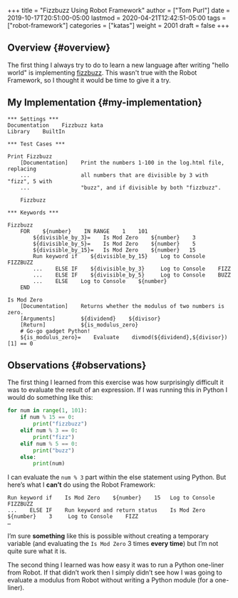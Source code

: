+++
title = "Fizzbuzz Using Robot Framework"
author = ["Tom Purl"]
date = 2019-10-17T20:51:00-05:00
lastmod = 2020-04-21T12:42:51-05:00
tags = ["robot-framework"]
categories = ["katas"]
weight = 2001
draft = false
+++

## Overview {#overview}

The first thing I always try to do to learn a new language after writing "hello
world" is implementing [fizzbuzz](http://codingdojo.org/kata/FizzBuzz/). This wasn't true with the Robot Framework, so I
thought it would be time to give it a try.


## My Implementation {#my-implementation}

```robot
*** Settings ***
Documentation    Fizzbuzz kata
Library    BuiltIn

*** Test Cases ***

Print Fizzbuzz
    [Documentation]    Print the numbers 1-100 in the log.html file, replacing
    ...                all numbers that are divisible by 3 with "fizz", 5 with
    ...                "buzz", and if divisible by both "fizzbuzz".

    Fizzbuzz

*** Keywords ***

Fizzbuzz
    FOR    ${number}    IN RANGE    1    101
        ${divisible_by_3}=    Is Mod Zero    ${number}    3
        ${divisible_by_5}=    Is Mod Zero    ${number}    5
        ${divisible_by_15}=   Is Mod Zero    ${number}   15
        Run keyword if    ${divisible_by_15}    Log to Console    FIZZBUZZ
        ...    ELSE IF    ${divisible_by_3}     Log to Console    FIZZ
        ...    ELSE IF    ${divisible_by_5}     Log to Console    BUZZ
        ...    ELSE    Log to Console    ${number}
    END

Is Mod Zero
    [Documentation]    Returns whether the modulus of two numbers is zero.
    [Arguments]        ${dividend}    ${divisor}
    [Return]           ${is_modulus_zero}
    # Go-go gadget Python!
    ${is_modulus_zero}=    Evaluate    divmod(${dividend},${divisor})[1] == 0
```


## Observations {#observations}

The first thing I learned from this exercise was how surprisingly difficult it
was to evaluate the result of an expression. If I was running this in Python I
would do something like this:

```python
for num in range(1, 101):
    if num % 15 == 0:
        print("fizzbuzz")
    elif num % 3 == 0:
        print("fizz")
    elif num % 5 == 0:
        print("buzz")
    else:
        print(num)
```

I can evaluate the `num % 3` part within the else statement using Python. But
here’s what I **can’t** do using the Robot Framework:

```robot
Run keyword if    Is Mod Zero    ${number}    15   Log to Console    FIZZBUZZ
...    ELSE IF    Run keyword and return status    Is Mod Zero    ${number}    3     Log to Console    FIZZ
…
```

I’m sure **something** like this is possible without creating a temporary variable
(and evaluating the `Is Mod Zero` 3 times **every time**) but I’m not quite sure
what it is.

The second thing I learned was how easy it was to run a Python one-liner from
Robot. If that didn’t work then I simply didn’t see how I was going to evaluate a
modulus from Robot without writing a Python module (for a one-liner).

